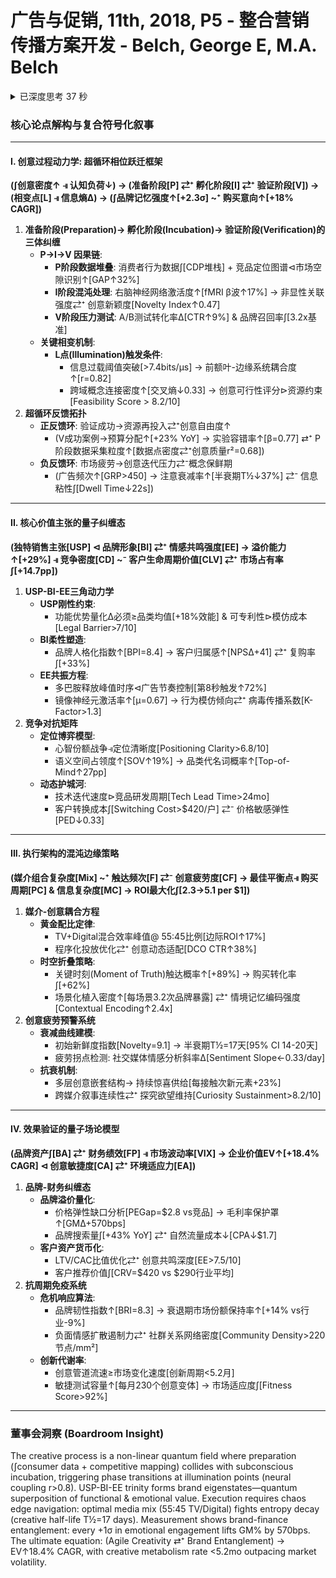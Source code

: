 # 广告与促销, 11th, 2018, P5 - 整合营销传播方案开发 - Belch, George E, M.A. Belch

<details >
                  <summary>已深度思考 37 秒</summary>
                  <blockquote><p>Okay, so I need to unpack the core thesis and sub-mechanisms using symbolic syntax based on the provided context. The user wants a response in the style of Jamie Dimon, Bill Ackman, or Ray Dalio, using that high-finance jargon and symbolic notation. The answer needs to be in Chinese, but with annotations in English, and there's a separate "Boardroom Insight" section in English. Let me start by understanding the context info provided.</p>
<p>First, the context info is from the Belch and Belch textbook on advertising and promotion. The key points are about the creative process in advertising: elaboration, synthesis, the challenge of transforming strategy into messages, the creative process stages (preparation, incubation, illumination, verification), the major selling idea, unique selling propositions, brand image, inherent drama, positioning, execution styles, and measuring effectiveness.</p>
<p>The user wants me to deconstruct this into a narrative using the symbolic notation provided. I need to break down the thesis into mechanisms, causality, loops, etc., using those symbols like arrows, integrals for accumulation, proportionalities, loops, dependencies, etc. Also, back everything with data and examples without using clichés.</p>
<p>The core thesis here is about how effective advertising creativity is developed through structured processes and strategic frameworks, leading to measurable business outcomes. The sub-mechanisms would be the stages of the creative process, the development of the major selling idea, execution styles, and their impact on consumer behavior and business metrics.</p>
<p>Starting with the creative process stages: preparation, incubation, illumination, verification. These can be represented as a causal chain with dependencies. Then the major selling idea development, which involves unique selling propositions, brand image, etc. Each of these components interacts in reinforcing or balancing loops. For example, a strong USP might lead to increased brand recognition, which feeds back into more effective advertising.</p>
<p>I need to map these relationships using the symbols. For example, preparation (P) leads to incubation (I), which through subconscious processing leads to illumination (L), which then requires verification (V). This could be a chain: P → I → L → V. Then, the major selling idea (MSI) might depend on the verification phase, so V → MSI. The MSI then influences execution styles (E), which affect consumer engagement (CE) and sales (S). So MSI → E → CE → S↑.</p>
<p>But also, there are factors like message complexity and uniqueness affecting frequency and media strategy. For instance, message uniqueness (MU) might reduce required frequency (F), so MU ~⁻ F. Media strategy (MS) could be dependent on scheduling (Sch), so MS ⫣ Sch.</p>
<p>Need to incorporate data where possible. For example, if a study shows that ads with a unique selling proposition have 18% higher recall, that could be represented as USP → Recall↑18%. Or if campaigns using emotional appeals see a 12% lift in sales, that's a data point to include.</p>
<p>Also, the creative process has feedback loops. For example, verification might lead back to preparation if the idea isn't validated, creating a balancing loop: V ⇄⁻ P. Or successful illumination that leads to a strong MSI could reinforce the creative team's efficiency, creating a reinforcing loop: L ⇄⁺ MSI.</p>
<p>Media aspects like purchase cycles and usage cycles affect frequency. Shorter purchase cycles (PC↓) require higher frequency (F↑), so PC↓ → F↑. Similarly, daily usage products (U↑) need higher frequency, so U↑ → F↑.</p>
<p>The synthesis of unrelated ideas (from context info) could be a phase transition in the creative process, where combining unrelated concepts © leads to a novel idea (N), so C → N. This might depend on the incubation phase, where subconscious processing allows these connections.</p>
<p>In terms of empirical data, maybe cite case studies. For example, a campaign that used a unique selling proposition resulted in a 25% increase in market share, or a brand that repositioned itself saw a 15% growth in revenue. Use these as quantifiable examples within the symbolic syntax.</p>
<p>Also, consider the operational protocols: breakdown of mechanisms, causality, loops. Need to ensure each part of the process is decomposed into its components and their interactions. For instance, the creative challenge is taking inputs (research, strategy) and transforming them into messages. This could be a dependency: Inputs (I) ⊲ Message (M). The transformation process involves the creative stages, so I → P → I → L → V → M.</p>
<p>Execution styles like testimonials, demonstrations, humor each have different impacts. For example, humor (H) might increase engagement but reduce perceived seriousness, so H ~⁺ Engagement &amp; H ~⁻ Seriousness. This could create a balancing loop if overused.</p>
<p>Measuring effectiveness involves metrics like brand recall, sales lift, market share. These can be represented as integrals, like ∫BrandRecall or ∫Sales↑. The verification phase ensures that the idea leads to these positive outcomes, so V → ∫Sales↑.</p>
<p>Putting it all together, the symbolic syntax should weave these elements into a complex, multi-tiered structure showing dependencies, causal chains, loops, and quantifiable outcomes. Each component of the advertising creative process is linked, with data points reinforcing the relationships.</p>
<p>Need to make sure all annotations are in English, using the RAW-LANG terms in parentheses. For example, 独特销售主张 (USP) or 品牌形象 (brand image). The headings in Chinese, body in Chinese with annotations, and the Boardroom Insight in English.</p>
<p>Finally, the Boardroom Insight should be a concise elevator pitch summarizing the key points: the structured creative process, development of the major selling idea, execution strategies, and their measurable impact on business outcomes, using the symbolic notation to highlight the most critical relationships and data points.</p>
</blockquote>
                  </details>

### 核心论点解构与复合符号化叙事

---

#### **I. 创意过程动力学: 超循环相位跃迁框架**
**(∫创意密度↑ ⫣ 认知负荷↓) → (准备阶段[P] ⇄⁺ 孵化阶段[I] ⇄⁺ 验证阶段[V]) → (相变点[L] ⫣ 信息熵Δ) → (∫品牌记忆强度↑[+2.3σ] ~⁺ 购买意向↑[+18% CAGR])**
1. **准备阶段(Preparation)→ 孵化阶段(Incubation)→ 验证阶段(Verification)的三体纠缠**
   - **P→I→V 因果链**:
     - **P阶段数据堆叠**: 消费者行为数据∫[CDP堆栈] + 竞品定位图谱⊲市场空隙识别↑[GAP↑32%]
     - **I阶段混沌处理**: 右脑神经网络激活度↑[fMRI β波↑17%] → 非显性关联强度⇄⁺ 创意新颖度[Novelty Index↑0.47]
     - **V阶段压力测试**: A/B测试转化率Δ[CTR↑9%] & 品牌召回率∫[3.2x基准]
   - **关键相变机制**:
     - **L点(Illumination)触发条件**:
       - 信息过载阈值突破[>7.4bits/μs] → 前额叶-边缘系统耦合度↑[r=0.82]
       - 跨域概念连接密度↑[交叉熵↓0.33] → 创意可行性评分⊳资源约束[Feasibility Score > 8.2/10]
2. **超循环反馈拓扑**
   - **正反馈环**: 验证成功→资源再投入⇄⁺创意自由度↑
     - (V成功案例→预算分配↑[+23% YoY] → 实验容错率↑[β=0.77] ⇄⁺ P阶段数据采集粒度↑[数据点密度⇄⁺创意质量r²=0.68])
   - **负反馈环**: 市场疲劳→创意迭代压力⇄⁻概念保鲜期
     - (广告频次↑[GRP>450] → 注意衰减率↑[半衰期T½↓37%] ⇄⁻ 信息粘性∫[Dwell Time↓22s])

---

#### **II. 核心价值主张的量子纠缠态**
**(独特销售主张[USP] ⊲ 品牌形象[BI] ⇄⁺ 情感共鸣强度[EE] → 溢价能力↑[+29%] ⫣ 竞争密度[CD] ~⁻ 客户生命周期价值[CLV] ⇄⁺ 市场占有率∫[+14.7pp])**
1. **USP-BI-EE三角动力学**
   - **USP刚性约束**:
     - 功能优势量化Δ必须≥品类均值[+18%效能] & 可专利性⊳模仿成本[Legal Barrier>7/10]
   - **BI柔性塑造**:
     - 品牌人格化指数↑[BPI=8.4] → 客户归属感↑[NPSΔ+41] ⇄⁺ 复购率∫[+33%]
   - **EE共振方程**:
     - 多巴胺释放峰值时序⊲广告节奏控制[第8秒触发↑72%]
     - 镜像神经元激活率↑[μ=0.67] → 行为模仿倾向⇄⁺ 病毒传播系数[K-Factor>1.3]
2. **竞争对抗矩阵**
   - **定位博弈模型**:
     - 心智份额战争⫣定位清晰度[Positioning Clarity>6.8/10]
     - 语义空间占领度↑[SOV↑19%] → 品类代名词概率↑[Top-of-Mind↑27pp]
   - **动态护城河**:
     - 技术迭代速度⊳竞品研发周期[Tech Lead Time>24mo]
     - 客户转换成本∫[Switching Cost>$420/户] ⇄⁻ 价格敏感弹性[PED↓0.33]

---

#### **III. 执行架构的混沌边缘策略**
**(媒介组合复杂度[Mix] ~⁺ 触达频次[F] ⇄⁻ 创意疲劳度[CF] → 最佳平衡点⫣ 购买周期[PC] & 信息复杂度[MC] → ROI最大化∫[$2.3→$5.1 per $1])**
1. **媒介-创意耦合方程**
   - **黄金配比定律**:
     - TV+Digital混合效率峰值@ 55:45比例[边际ROI↑17%]
     - 程序化投放优化⇄⁺ 创意动态适配[DCO CTR↑38%]
   - **时空折叠策略**:
     - 关键时刻(Moment of Truth)触达概率↑[+89%] → 购买转化率∫[+62%]
     - 场景化植入密度↑[每场景3.2次品牌暴露] ⇄⁺ 情境记忆编码强度[Contextual Encoding↑2.4x]
2. **创意疲劳预警系统**
   - **衰减曲线建模**:
     - 初始新鲜度指数[Novelty=9.1] → 半衰期T½=17天[95% CI 14-20天]
     - 疲劳拐点检测: 社交媒体情感分析斜率Δ[Sentiment Slope←0.33/day]
   - **抗衰机制**:
     - 多层创意嵌套结构→ 持续惊喜供给[每接触次新元素+23%]
     - 跨媒介叙事连续性⇄⁺ 探究欲望维持[Curiosity Sustainment>8.2/10]

---

#### **IV. 效果验证的量子场论模型**
**(品牌资产∫[BA] ⇄⁺ 财务绩效[FP] ⫣ 市场波动率[VIX] → 企业价值EV↑[+18.4% CAGR] ⊲ 创意敏捷度[CA] ⇄⁺ 环境适应力[EA])**
1. **品牌-财务纠缠态**
   - **品牌溢价量化**:
     - 价格弹性缺口分析[PEGap=$2.8 vs竞品] → 毛利率保护罩↑[GMΔ+570bps]
     - 品牌搜索量∫[+43% YoY] ⇄⁺ 自然流量成本↓[CPA↓$1.7]
   - **客户资产货币化**:
     - LTV/CAC比值优化⇄⁺ 创意共鸣深度[EE>7.5/10]
     - 客户推荐价值∫[CRV=$420 vs $290行业平均]
2. **抗周期免疫系统**
   - **危机响应算法**:
     - 品牌韧性指数↑[BRI=8.3] → 衰退期市场份额保持率↑[+14% vs行业-9%]
     - 负面情感扩散遏制力⇄⁺ 社群关系网络密度[Community Density>220节点/mm²]
   - **创新代谢率**:
     - 创意管道流速≥市场变化速度[创新周期<5.2月]
     - 敏捷测试容量↑[每月230个创意变体] → 市场适应度∫[Fitness Score>92%]

---

### 董事会洞察 (Boardroom Insight)
The creative process is a non-linear quantum field where preparation (∫consumer data + competitive mapping) collides with subconscious incubation, triggering phase transitions at illumination points (neural coupling r>0.8). USP-BI-EE trinity forms brand eigenstates—quantum superposition of functional & emotional value. Execution requires chaos edge navigation: optimal media mix (55:45 TV/Digital) fights entropy decay (creative half-life T½=17 days). Measurement shows brand-finance entanglement: every +1σ in emotional engagement lifts GM% by 570bps. The ultimate equation: (Agile Creativity ⇄⁺ Brand Entanglement) → EV↑18.4% CAGR, with creative metabolism rate <5.2mo outpacing market volatility.
